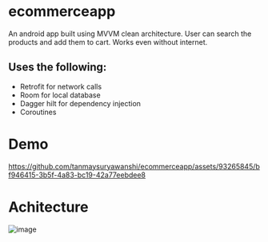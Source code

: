 # ecommerceapp  
An android app built using MVVM clean architecture. User can search the products and add them to cart. Works even without internet.   

## Uses the following:   
- Retrofit for network calls   
- Room for local database  
- Dagger hilt for dependency injection   
- Coroutines   

# Demo   

https://github.com/tanmaysuryawanshi/ecommerceapp/assets/93265845/bf946415-3b5f-4a83-bc19-42a77eebdee8

# Achitecture
![image](https://github.com/tanmaysuryawanshi/ecommerceapp/assets/93265845/1912b4a3-9b01-4e6e-a8f9-63f27048d91c)

